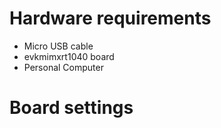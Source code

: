 Hardware requirements
=====================
- Micro USB cable
- evkmimxrt1040 board
- Personal Computer


Board settings
==============

